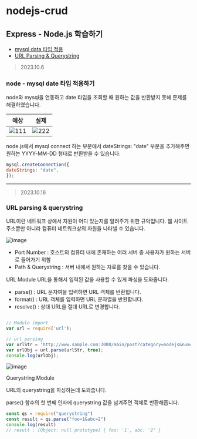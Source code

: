 # nodejs-crud
## Express - Node.js 학습하기

* [mysql data 타입 적용](#node---mysql-date-타입-적용하기)
* [URL Parsing & Querystring](#url-parsing-&-querystring)


> 2023.10.6

### node - mysql date 타입 적용하기

node와 mysql을 연동하고 date 타입을 조회할 때 원하는 값을 반환받지 못해 문제를 해결하였습니다.

|예상|실제|
|--|--|
|![111](https://github.com/kylo-dev/nodejs-crud/assets/103489352/af531bb2-c584-4a34-be54-6e3ebb135bce)|![222](https://github.com/kylo-dev/nodejs-crud/assets/103489352/4016dff8-f4e3-4999-9035-fcb06568d71b)|

node.js에서 mysql connect 하는 부분에서 dateStrings: "date" 부분을 추가해주면 원하는 YYYY-MM-DD 형태로 반환받을 수 있습니다.

```javascript
mysql.createConnection({
dateStrings: "date",
});
```

---

> 2023.10.16

### URL parsing & querystring

URL이란
네트워크 상에서 자원이 어디 있는지를 알려주기 위한 규악입니다. 웹 사이트 주소뿐만 아니라 컴퓨터 네트워크상의 자원을 나타낼 수 있습니다.

![image](https://github.com/kylo-dev/nodejs-crud/assets/103489352/31f93d1a-8d53-4c34-8efa-52ea35419b62)

* Port Number : 호스트의 컴퓨터 내에 존재하는 여러 서버 중 사용자가 원하는 서버로 들어가기 위함
* Path & Querystring : 서버 내에서 원하는 자료를 찾을 수 있습니다.

URL Module
URL을 통해서 입력된 값을 사용할 수 있게 파싱을 도와줍니다.

* parse() : URL 문자여을 입력하면 URL 객체를 반환힙니다.
* format() : URL 객체를 입력하면 URL 문자열을 반환합니다.
* resolve() : 상대 URL을 절대 URL로 변경합니다.

```javascript

// Module import
var url = require('url');

// url parsing
var urlStr = 'http://www.sample.com:3000/main/post?category=nodejs&num=1';
var urlObj = url.parse(urlStr, true);
console.log(urlObj);
```
![image](https://github.com/kylo-dev/nodejs-crud/assets/103489352/0211968a-9930-4692-98de-3ca1cfbb3b16)


Querystring Module

URL의 querystring을 파싱하는데 도와줍니다.

parse() 함수의 첫 번째 인자에 querystring 값을 넘겨주면 객체로 반환해줍니다.

```javascript
const qs = require("querystring")
const result = qs.parse("foo=1&abc=2")
console.log(result)
// result : [Object: null prototype] { foo: '1', abc: '2' }
```
